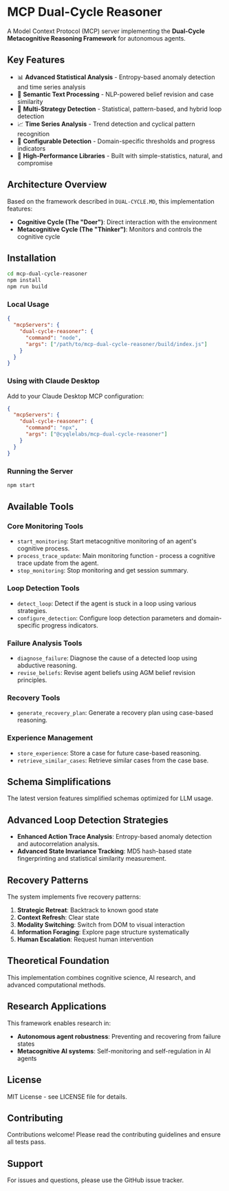 # MCP Dual-Cycle Reasoner

A Model Context Protocol (MCP) server implementing the **Dual-Cycle Metacognitive Reasoning Framework** for autonomous agents.

## Key Features

- 📊 **Advanced Statistical Analysis** - Entropy-based anomaly detection and time series analysis
- 🧠 **Semantic Text Processing** - NLP-powered belief revision and case similarity
- 🎯 **Multi-Strategy Detection** - Statistical, pattern-based, and hybrid loop detection
- 📈 **Time Series Analysis** - Trend detection and cyclical pattern recognition
- 🔧 **Configurable Detection** - Domain-specific thresholds and progress indicators
- 🚀 **High-Performance Libraries** - Built with simple-statistics, natural, and compromise

## Architecture Overview

Based on the framework described in `DUAL-CYCLE.MD`, this implementation features:

- **Cognitive Cycle (The "Doer")**: Direct interaction with the environment
- **Metacognitive Cycle (The "Thinker")**: Monitors and controls the cognitive cycle

## Installation

```bash
cd mcp-dual-cycle-reasoner
npm install
npm run build
```

### Local Usage

```json
{
  "mcpServers": {
    "dual-cycle-reasoner": {
      "command": "node",
      "args": ["/path/to/mcp-dual-cycle-reasoner/build/index.js"]
    }
  }
}
```

### Using with Claude Desktop

Add to your Claude Desktop MCP configuration:

```json
{
  "mcpServers": {
    "dual-cycle-reasoner": {
      "command": "npx",
      "args": ["@cyqlelabs/mcp-dual-cycle-reasoner"]
    }
  }
}
```

### Running the Server

```bash
npm start
```

## Available Tools

### Core Monitoring Tools

- `start_monitoring`: Start metacognitive monitoring of an agent's cognitive process.
- `process_trace_update`: Main monitoring function - process a cognitive trace update from the agent.
- `stop_monitoring`: Stop monitoring and get session summary.

### Loop Detection Tools

- `detect_loop`: Detect if the agent is stuck in a loop using various strategies.
- `configure_detection`: Configure loop detection parameters and domain-specific progress indicators.

### Failure Analysis Tools

- `diagnose_failure`: Diagnose the cause of a detected loop using abductive reasoning.
- `revise_beliefs`: Revise agent beliefs using AGM belief revision principles.

### Recovery Tools

- `generate_recovery_plan`: Generate a recovery plan using case-based reasoning.

### Experience Management

- `store_experience`: Store a case for future case-based reasoning.
- `retrieve_similar_cases`: Retrieve similar cases from the case base.

## Schema Simplifications

The latest version features simplified schemas optimized for LLM usage.

## Advanced Loop Detection Strategies

- **Enhanced Action Trace Analysis**: Entropy-based anomaly detection and autocorrelation analysis.
- **Advanced State Invariance Tracking**: MD5 hash-based state fingerprinting and statistical similarity measurement.

## Recovery Patterns

The system implements five recovery patterns:

1. **Strategic Retreat**: Backtrack to known good state
2. **Context Refresh**: Clear state
3. **Modality Switching**: Switch from DOM to visual interaction
4. **Information Foraging**: Explore page structure systematically
5. **Human Escalation**: Request human intervention

## Theoretical Foundation

This implementation combines cognitive science, AI research, and advanced computational methods.

## Research Applications

This framework enables research in:

- **Autonomous agent robustness**: Preventing and recovering from failure states
- **Metacognitive AI systems**: Self-monitoring and self-regulation in AI agents

## License

MIT License - see LICENSE file for details.

## Contributing

Contributions welcome! Please read the contributing guidelines and ensure all tests pass.

## Support

For issues and questions, please use the GitHub issue tracker.


